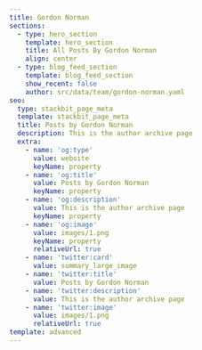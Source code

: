 ```yaml
---
title: Gordon Norman
sections:
  - type: hero_section
    template: hero_section
    title: All Posts By Gordon Norman
    align: center
  - type: blog_feed_section
    template: blog_feed_section
    show_recent: false
    author: src/data/team/gordon-norman.yaml
seo:
  type: stackbit_page_meta
  template: stackbit_page_meta
  title: Posts by Gordon Norman
  description: This is the author archive page
  extra:
    - name: 'og:type'
      value: website
      keyName: property
    - name: 'og:title'
      value: Posts by Gordon Norman
      keyName: property
    - name: 'og:description'
      value: This is the author archive page
      keyName: property
    - name: 'og:image'
      value: images/1.png
      keyName: property
      relativeUrl: true
    - name: 'twitter:card'
      value: summary_large_image
    - name: 'twitter:title'
      value: Posts by Gordon Norman
    - name: 'twitter:description'
      value: This is the author archive page
    - name: 'twitter:image'
      value: images/1.png
      relativeUrl: true
template: advanced
---
```


